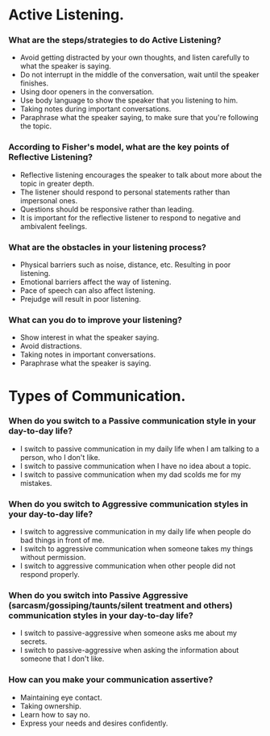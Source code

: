 # Active Listening.

### What are the steps/strategies to do Active Listening?

- Avoid getting distracted by your own thoughts, and listen carefully to what the speaker is saying.
- Do not interrupt in the middle of the conversation, wait until the speaker finishes.
- Using door openers in the conversation.
- Use body language to show the speaker that you listening to him.
- Taking notes during important conversations.
- Paraphrase what the speaker saying, to make sure that you're following the topic.

### According to Fisher's model, what are the key points of Reflective Listening?

- Reflective listening encourages the speaker to talk about more about the topic in greater depth.
- The listener should respond to personal statements rather than impersonal ones.
- Questions should be responsive rather than leading.
- It is important for the reflective listener to respond to negative and ambivalent feelings.

### What are the obstacles in your listening process?

- Physical barriers such as noise, distance, etc. Resulting in poor listening.
- Emotional barriers affect the way of listening.
- Pace of speech can also affect listening.
- Prejudge will result in poor listening.

### What can you do to improve your listening?

- Show interest in what the speaker saying.
- Avoid distractions.
- Taking notes in important conversations.
- Paraphrase what the speaker is saying.


# Types of Communication.

### When do you switch to a Passive communication style in your day-to-day life?

- I switch to passive communication in my daily life when I am talking to a person, who I don't like.
- I switch to passive communication when I have no idea about a topic.
- I switch to passive communication when my dad scolds me for my mistakes.

### When do you switch to Aggressive communication styles in your day-to-day life?

- I switch to aggressive communication in my daily life when people do bad things in front of me.
- I switch to aggressive communication when someone takes my things without permission.
- I switch to aggressive communication when other people did not respond properly.



### When do you switch into Passive Aggressive (sarcasm/gossiping/taunts/silent treatment and others) communication styles in your day-to-day life?

- I switch to passive-aggressive when someone asks me about my secrets.
- I switch to passive-aggressive when asking the information about someone that I don't like. 

### How can you make your communication assertive?

- Maintaining eye contact.
- Taking ownership.
- Learn how to say no.
- Express your needs and desires confidently.